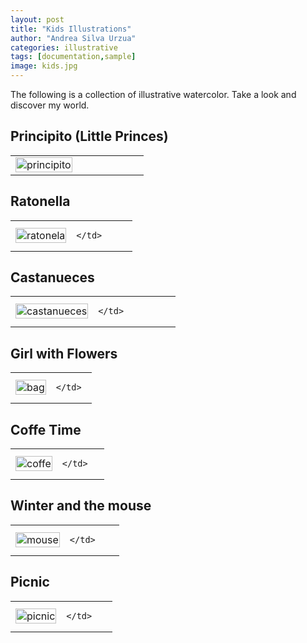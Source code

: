 ```yaml
---
layout: post
title: "Kids Illustrations"
author: "Andrea Silva Urzua"
categories: illustrative
tags: [documentation,sample]
image: kids.jpg
---
```


The following is a collection of illustrative watercolor. Take a look and discover my world.
## Principito (Little Princes)
<table border="0" style="width:100%">
<tr>
    <td style="width:50%">
        <img border="0" alt="principito" src="https://andreasilvau.github.io/assets/img/principito.jpg" style="width:100%">
    </td>
    <td style="width:50%">
    </td>
</tr>
</table>

## Ratonella
<table border="0" style="width:100%">
<tr>
    <td style="width:50%">
        <img border="0" alt="ratonela" src="https://andreasilvau.github.io/assets/img/ratonela.jpg" style="width:100%">
    </td>
    <td style="width:50%">

    </td>
</tr>
</table>

## Castanueces
<table border="0" style="width:100%">
<tr>
    <td style="width:50%">
        <img border="0" alt="castanueces" src="https://andreasilvau.github.io/assets/img/castanueces.jpg" style="width:100%">
    </td>
    <td style="width:50%">

    </td>
</tr>
</table>

## Girl with Flowers
<table border="0" style="width:100%">
<tr>
    <td style="width:50%">
        <img border="0" alt="bag" src="https://andreasilvau.github.io/assets/img/bag.jpeg" style="width:100%">
    </td>
    <td style="width:50%">

    </td>
</tr>
</table>

## Coffe Time
<table border="0" style="width:100%">
<tr>
    <td style="width:50%">
        <img border="0" alt="coffe" src="https://andreasilvau.github.io/assets/img/coffe.jpeg" style="width:100%">
    </td>
    <td style="width:50%">

    </td>
</tr>
</table>

## Winter and the mouse
<table border="0" style="width:100%">
<tr>
    <td style="width:50%">
        <img border="0" alt="mouse" src="https://andreasilvau.github.io/assets/img/mouse.jpeg" style="width:100%">
    </td>
    <td style="width:50%">

    </td>
</tr>
</table>

## Picnic
<table border="0" style="width:100%">
<tr>
    <td style="width:50%">
        <img border="0" alt="picnic" src="https://andreasilvau.github.io/assets/img/picnic.jpg" style="width:100%">
    </td>
    <td style="width:50%">

    </td>
</tr>
</table>
